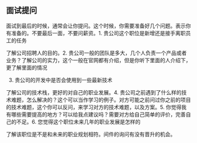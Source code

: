 ## 面试提问

面试到最后的时候，通常会让你提问。这个时候，你需要准备好几个问题。表示你有准备的。不要最后一面，不要问薪资。1. 贵公司这个职位是新增还是接手离职员工的任务

了解公司招聘人的目的。2. 贵公司一般的团队是多大，几个人负责一个产品或者业务？了解公司的实力，这个一般在官网都有介绍，但是你听下里面的人介绍下，更了解里面的情况

3. 贵公司的开发中是否会使用到一些最新技术 

了解公司的技术栈，更好的对自己的职业发展。4. 贵公司之前遇到了什么样的技术难题，怎么解决的？这个可以当作学习的例子。对方可能之前问过你之前的项目的技术难题，这个你可以反问，来学习对方的技术难题，以及方案。5. 你觉得我有哪些需要提高的地方？可以给我点建议吗？需要对方给自己简单的评价，完善自己的不足。6. 您觉得这个职位未来几年的职业发展是怎样的 

了解该职位是不是和未来的职业规划相符。间件的询问有没有晋升的机会。